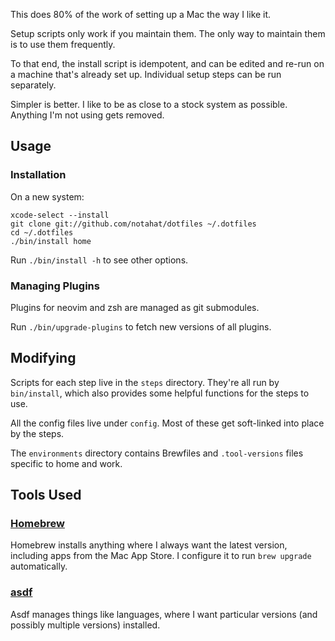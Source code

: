 This does 80% of the work of setting up a Mac the way I like it.

Setup scripts only work if you maintain them. The only way to maintain them is
to use them frequently.

To that end, the install script is idempotent, and can be edited and re-run on
a machine that's already set up. Individual setup steps can be run separately.

Simpler is better. I like to be as close to a stock system as possible.
Anything I'm not using gets removed.

## Usage

### Installation

On a new system:

    xcode-select --install
    git clone git://github.com/notahat/dotfiles ~/.dotfiles
    cd ~/.dotfiles
    ./bin/install home

Run `./bin/install -h` to see other options.

### Managing Plugins

Plugins for neovim and zsh are managed as git submodules.

Run `./bin/upgrade-plugins` to fetch new versions of all plugins.

## Modifying

Scripts for each step live in the `steps` directory. They're all run by
`bin/install`, which also provides some helpful functions for the steps to
use.

All the config files live under `config`. Most of these get soft-linked into
place by the steps.

The `environments` directory contains Brewfiles and `.tool-versions` files
specific to home and work.

## Tools Used

### [Homebrew](https://brew.sh)

Homebrew installs anything where I always want the latest version, including
apps from the Mac App Store. I configure it to run `brew upgrade`
automatically.

### [asdf](https://asdf-vm.com)

Asdf manages things like languages, where I want particular versions (and
possibly multiple versions) installed.

